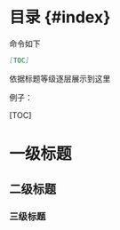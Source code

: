 目录 {#index}
====================================================

命令如下
```markdown
[TOC]
```

依据标题等级逐层展示到这里

例子：

[TOC]
# 一级标题
## 二级标题
### 三级标题
